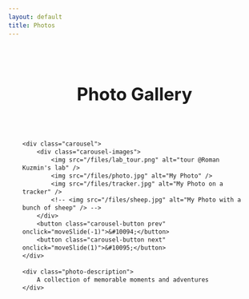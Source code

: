 ```yaml
---
layout: default
title: Photos
---
```


<style>
.photo-gallery {
    max-width: 1200px;
    margin: 0 auto;
    padding: 2em;
}

.photo-gallery h1 {
    text-align: center;
    margin-bottom: 2em;
    font-size: 2.5em;
}

.carousel {
    position: relative;
    max-width: 800px;
    margin: 0 auto;
    border-radius: 15px;
    overflow: hidden;
    box-shadow: 0 4px 8px rgba(0, 0, 0, 0.2);
}

.carousel-images {
    display: flex;
    transition: transform 0.5s ease-in-out;
}

.carousel-images img {
    width: 100%;
    flex-shrink: 0;
    object-fit: cover;
}

.carousel-button {
    position: absolute;
    top: 50%;
    transform: translateY(-50%);
    background-color: rgba(0, 0, 0, 0.6);
    color: white;
    border: none;
    width: 40px;
    height: 40px;
    border-radius: 50%;
    cursor: pointer;
    display: flex;
    align-items: center;
    justify-content: center;
    font-size: 1.2em;
    transition: background-color 0.3s ease;
}

.carousel-button:hover {
    background-color: rgba(0, 0, 0, 0.8);
}

.carousel-button.prev {
    left: 20px;
}

.carousel-button.next {
    right: 20px;
}

.photo-description {
    text-align: center;
    margin-top: 1.5em;
    font-size: 1.1em;
    color: var(--color-primary);
}
</style>

<div class="photo-gallery">
    <h1>Photo Gallery</h1>
    
    <div class="carousel">
        <div class="carousel-images">
            <img src="/files/lab_tour.png" alt="tour @Roman Kuzmin's lab" />
            <img src="/files/photo.jpg" alt="My Photo" />
            <img src="/files/tracker.jpg" alt="My Photo on a tracker" />
            <!-- <img src="/files/sheep.jpg" alt="My Photo with a bunch of sheep" /> -->
        </div>
        <button class="carousel-button prev" onclick="moveSlide(-1)">&#10094;</button>
        <button class="carousel-button next" onclick="moveSlide(1)">&#10095;</button>
    </div>
    
    <div class="photo-description">
        A collection of memorable moments and adventures
    </div>
</div>

<script>
let currentSlide = 0;

function moveSlide(direction) {
    const slides = document.querySelectorAll('.carousel-images img');
    const totalSlides = slides.length;
    currentSlide = (currentSlide + direction + totalSlides) % totalSlides;
    const offset = -currentSlide * 100;
    document.querySelector('.carousel-images').style.transform = `translateX(${offset}%)`;
}
</script> 
